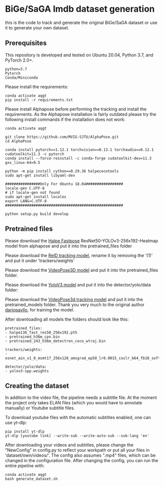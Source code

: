 # BiGe/SaGA lmdb dataset generation

this is the code to track and generate the original BiGe/SaGA dataset or use it to generate your own dataset.

## Prerequisites

This repository is developed and tested on Ubuntu 20.04, Python 3.7, and PyTorch 2.0+. 
```
python=3.7
Pytorch
Conda/Miniconda
```

Please install the requirements:

```
conda activate aqgt
pip install -r requirements.txt
```

Please install Alphapose before performing the tracking and install the requirements. 
As the Alphapose installation is fairly outdated please try the following install commands if the installation does not work:

```
conda activate aqgt

git clone https://github.com/MVIG-SJTU/AlphaPose.git
cd AlphaPose

conda install pytorch==1.12.1 torchvision==0.13.1 torchaudio==0.12.1 cudatoolkit=11.3 -c pytorch
conda install --force-reinstall -c conda-forge cudatoolkit-dev=11.3 gxx_linux-64=9.5

python -m pip install cython==0.29.36 halpecocotools
sudo apt-get install libyaml-dev

################Only For Ubuntu 18.04#################
locale-gen C.UTF-8
# if locale-gen not found
sudo apt-get install locales
export LANG=C.UTF-8
######################################################

python setup.py build develop
```

## Pretrained files

Please download the [Halpe Fastpose](https://github.com/MVIG-SJTU/AlphaPose/blob/master/docs/MODEL_ZOO.md#notes-2) ResNet50-YOLOv3-256x192-Heatmap model from alphapose and put it into the pretrained_files folder

Please download the [ReID tracking model](https://drive.google.com/file/d/1myNKfr2cXqiHZVXaaG8ZAq_U2UpeOLfG/view), rename it by removing the '(1)' and put it under 'trackers/weights'

Please download the [VideoPose3D model](https://dl.fbaipublicfiles.com/video-pose-3d/pretrained_h36m_cpn.bin) and put it into the pretrained_files folder.

Please download the [YoloV3 model](https://pjreddie.com/media/files/yolov3-spp.weights) and put it into the detector/yolo/data folder:

Please download the [VideoPose3d tracking model](https://uni-bielefeld.sciebo.de/s/F7FqQkg6GfO4AiA/download) and put it into the pretrained_models folder. 
Thank you very much to the original author [dariopavllo](https://github.com/dariopavllo), for training the model.

After downloading all models the folders should look like this:

```
pretrained_files:
- halpe136_fast_res50_256x192.pth
- pretrained_h36m_cpn.bin
- pretrained_243_h36m_detectron_coco_wtraj.bin

trackers/weights:
- osnet_ain_x1_0_msmt17_256x128_amsgrad_ep50_lr0.0015_coslr_b64_fb10_softmax_labsmth_flip_jitter.pth

detector/yolo/data:
- yolov3-spp.weights
```

## Creating the dataset

In addition to the video file, the pipeline needs a subtitle file. 
At the moment the project only takes ELAN files (which you would have to annotate manually) or Youtube subtitle files. 

To download youtube files with the automatic subtitles enabled, one can use yt-dlp:
```
pip install yt-dlp
yt-dlp [youtube link] --write-sub --write-auto-sub --sub-lang 'en' 
```

After downloading your videos and subtitles, please change the "NewConfig" in config.py to reflect your workpath or put all your files in 'dataset/own/videos/'.
The config also assumes ".mp4" files, which can be changed in the configuration file.
After changing the config, you can run the entire pipeline with:
```
conda activate aqgt
bash generate_dataset.sh
```


